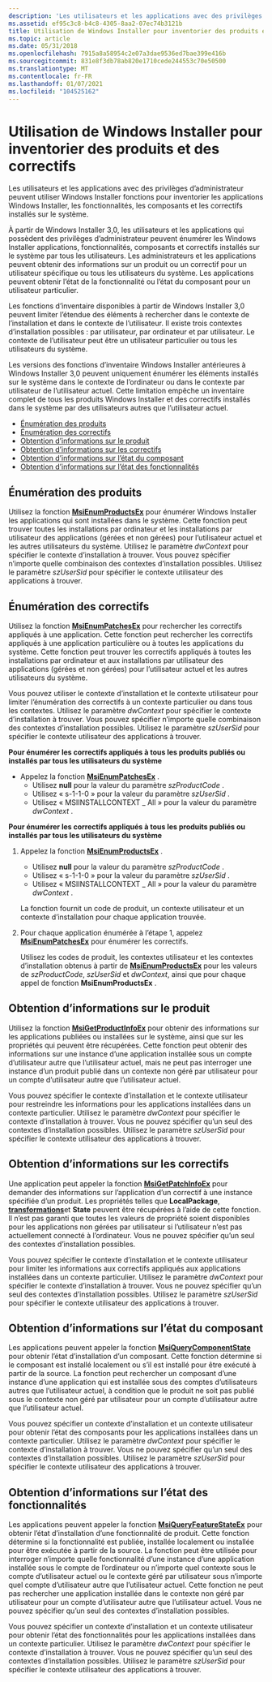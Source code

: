 ```yaml
---
description: 'Les utilisateurs et les applications avec des privilèges d’administrateur peuvent utiliser Windows Installer fonctions pour inventorier les applications Windows Installer, les fonctionnalités, les composants et les correctifs installés sur le système. À partir de Windows Installer&\# 160 ; 3.0, les utilisateurs et les applications qui possèdent des privilèges d’administrateur peuvent énumérer les applications, les fonctionnalités, les composants et les correctifs Windows Installer installés sur le système par tous les utilisateurs. Les administrateurs et les applications peuvent obtenir des informations sur un produit ou un correctif pour un utilisateur spécifique ou tous les utilisateurs du système. Les applications peuvent obtenir l’état de la fonctionnalité ou l’état du composant pour un utilisateur particulier. Les fonctions d’inventaire disponibles à partir de Windows Installer&\# 160 ; 3.0 peuvent limiter l’étendue des éléments à rechercher dans le contexte de l’installation et le contexte de l’utilisateur. Il existe trois contextes d’installation possibles : par utilisateur, par ordinateur et par utilisateur. Le contexte de l’utilisateur peut être un utilisateur particulier ou tous les utilisateurs du système. Les versions de la Windows Installer fonctions d’inventaire antérieures à Windows Installer&\# 160 ; 3.0 peuvent uniquement énumérer les éléments installés sur le système dans le contexte de l’ordinateur ou dans le contexte par utilisateur de l’utilisateur actuel. Cette limitation empêche un inventaire complet de tous les produits Windows Installer et des correctifs installés dans le système par des utilisateurs autres que l’utilisateur actuel. Énumération des informations d’État du composant InformationObtaining ProductsEnumerating PatchesObtaining Product InformationObtaining patch InformationObtaining'
ms.assetid: ef95c3c8-b4c8-4305-8aa2-07ec74b3121b
title: Utilisation de Windows Installer pour inventorier des produits et des correctifs
ms.topic: article
ms.date: 05/31/2018
ms.openlocfilehash: 7915a8a58954c2e07a3dae9536ed7bae399e416b
ms.sourcegitcommit: 831e8f3db78ab820e1710cede244553c70e50500
ms.translationtype: MT
ms.contentlocale: fr-FR
ms.lasthandoff: 01/07/2021
ms.locfileid: "104525162"
---
```

# <a name="using-windows-installer-to-inventory-products-and-patches"></a>Utilisation de Windows Installer pour inventorier des produits et des correctifs

Les utilisateurs et les applications avec des privilèges d’administrateur peuvent utiliser Windows Installer fonctions pour inventorier les applications Windows Installer, les fonctionnalités, les composants et les correctifs installés sur le système.

À partir de Windows Installer 3,0, les utilisateurs et les applications qui possèdent des privilèges d’administrateur peuvent énumérer les Windows Installer applications, fonctionnalités, composants et correctifs installés sur le système par tous les utilisateurs. Les administrateurs et les applications peuvent obtenir des informations sur un produit ou un correctif pour un utilisateur spécifique ou tous les utilisateurs du système. Les applications peuvent obtenir l’état de la fonctionnalité ou l’état du composant pour un utilisateur particulier.

Les fonctions d’inventaire disponibles à partir de Windows Installer 3,0 peuvent limiter l’étendue des éléments à rechercher dans le contexte de l’installation et dans le contexte de l’utilisateur. Il existe trois contextes d’installation possibles : par utilisateur, par ordinateur et par utilisateur. Le contexte de l’utilisateur peut être un utilisateur particulier ou tous les utilisateurs du système.

Les versions des fonctions d’inventaire Windows Installer antérieures à Windows Installer 3,0 peuvent uniquement énumérer les éléments installés sur le système dans le contexte de l’ordinateur ou dans le contexte par utilisateur de l’utilisateur actuel. Cette limitation empêche un inventaire complet de tous les produits Windows Installer et des correctifs installés dans le système par des utilisateurs autres que l’utilisateur actuel.

-   [Énumération des produits](#enumerating-products)
-   [Énumération des correctifs](#enumerating-patches)
-   [Obtention d’informations sur le produit](#obtaining-product-information)
-   [Obtention d’informations sur les correctifs](#obtaining-patch-information)
-   [Obtention d’informations sur l’état du composant](#obtaining-component-state-information)
-   [Obtention d’informations sur l’état des fonctionnalités](#obtaining-feature-state-information)

## <a name="enumerating-products"></a>Énumération des produits

Utilisez la fonction [**MsiEnumProductsEx**](/windows/desktop/api/Msi/nf-msi-msienumproductsexa) pour énumérer Windows Installer les applications qui sont installées dans le système. Cette fonction peut trouver toutes les installations par ordinateur et les installations par utilisateur des applications (gérées et non gérées) pour l’utilisateur actuel et les autres utilisateurs du système. Utilisez le paramètre *dwContext* pour spécifier le contexte d’installation à trouver. Vous pouvez spécifier n’importe quelle combinaison des contextes d’installation possibles. Utilisez le paramètre *szUserSid* pour spécifier le contexte utilisateur des applications à trouver.

## <a name="enumerating-patches"></a>Énumération des correctifs

Utilisez la fonction [**MsiEnumPatchesEx**](/windows/desktop/api/Msi/nf-msi-msienumpatchesexa) pour rechercher les correctifs appliqués à une application. Cette fonction peut rechercher les correctifs appliqués à une application particulière ou à toutes les applications du système. Cette fonction peut trouver les correctifs appliqués à toutes les installations par ordinateur et aux installations par utilisateur des applications (gérées et non gérées) pour l’utilisateur actuel et les autres utilisateurs du système.

Vous pouvez utiliser le contexte d’installation et le contexte utilisateur pour limiter l’énumération des correctifs à un contexte particulier ou dans tous les contextes. Utilisez le paramètre *dwContext* pour spécifier le contexte d’installation à trouver. Vous pouvez spécifier n’importe quelle combinaison des contextes d’installation possibles. Utilisez le paramètre *szUserSid* pour spécifier le contexte utilisateur des applications à trouver.

**Pour énumérer les correctifs appliqués à tous les produits publiés ou installés par tous les utilisateurs du système**

-   Appelez la fonction [**MsiEnumPatchesEx**](/windows/desktop/api/Msi/nf-msi-msienumpatchesexa) .
    -   Utilisez **null** pour la valeur du paramètre *szProductCode* .
    -   Utilisez « s-1-1-0 » pour la valeur du paramètre *szUserSid* .
    -   Utilisez « MSIINSTALLCONTEXT \_ All » pour la valeur du paramètre *dwContext* .

**Pour énumérer les correctifs appliqués à tous les produits publiés ou installés par tous les utilisateurs du système**

1.  Appelez la fonction [**MsiEnumProductsEx**](/windows/desktop/api/Msi/nf-msi-msienumproductsexa) .

    -   Utilisez **null** pour la valeur du paramètre *szProductCode* .
    -   Utilisez « s-1-1-0 » pour la valeur du paramètre *szUserSid* .
    -   Utilisez « MSIINSTALLCONTEXT \_ All » pour la valeur du paramètre *dwContext* .

    La fonction fournit un code de produit, un contexte utilisateur et un contexte d’installation pour chaque application trouvée.

2.  Pour chaque application énumérée à l’étape 1, appelez [**MsiEnumPatchesEx**](/windows/desktop/api/Msi/nf-msi-msienumpatchesexa) pour énumérer les correctifs.

    Utilisez les codes de produit, les contextes utilisateur et les contextes d’installation obtenus à partir de [**MsiEnumProductsEx**](/windows/desktop/api/Msi/nf-msi-msienumproductsexa) pour les valeurs de *szProductCode*, *szUserSid* et *dwContext*, ainsi que pour chaque appel de fonction **MsiEnumProductsEx** .

## <a name="obtaining-product-information"></a>Obtention d’informations sur le produit

Utilisez la fonction [**MsiGetProductInfoEx**](/windows/desktop/api/Msi/nf-msi-msigetproductinfoexa) pour obtenir des informations sur les applications publiées ou installées sur le système, ainsi que sur les propriétés qui peuvent être récupérées. Cette fonction peut obtenir des informations sur une instance d’une application installée sous un compte d’utilisateur autre que l’utilisateur actuel, mais ne peut pas interroger une instance d’un produit publié dans un contexte non géré par utilisateur pour un compte d’utilisateur autre que l’utilisateur actuel.

Vous pouvez spécifier le contexte d’installation et le contexte utilisateur pour restreindre les informations pour les applications installées dans un contexte particulier. Utilisez le paramètre *dwContext* pour spécifier le contexte d’installation à trouver. Vous ne pouvez spécifier qu’un seul des contextes d’installation possibles. Utilisez le paramètre *szUserSid* pour spécifier le contexte utilisateur des applications à trouver.

## <a name="obtaining-patch-information"></a>Obtention d’informations sur les correctifs

Une application peut appeler la fonction [**MsiGetPatchInfoEx**](/windows/desktop/api/Msi/nf-msi-msigetpatchinfoexa) pour demander des informations sur l’application d’un correctif à une instance spécifiée d’un produit. Les propriétés telles que **LocalPackage**, [**transformations**](transforms.md)et **State** peuvent être récupérées à l’aide de cette fonction. Il n’est pas garanti que toutes les valeurs de propriété soient disponibles pour les applications non gérées par utilisateur si l’utilisateur n’est pas actuellement connecté à l’ordinateur. Vous ne pouvez spécifier qu’un seul des contextes d’installation possibles.

Vous pouvez spécifier le contexte d’installation et le contexte utilisateur pour limiter les informations aux correctifs appliqués aux applications installées dans un contexte particulier. Utilisez le paramètre *dwContext* pour spécifier le contexte d’installation à trouver. Vous ne pouvez spécifier qu’un seul des contextes d’installation possibles. Utilisez le paramètre *szUserSid* pour spécifier le contexte utilisateur des applications à trouver.

## <a name="obtaining-component-state-information"></a>Obtention d’informations sur l’état du composant

Les applications peuvent appeler la fonction [**MsiQueryComponentState**](/windows/desktop/api/Msi/nf-msi-msiquerycomponentstatea) pour obtenir l’état d’installation d’un composant. Cette fonction détermine si le composant est installé localement ou s’il est installé pour être exécuté à partir de la source. La fonction peut rechercher un composant d’une instance d’une application qui est installée sous des comptes d’utilisateurs autres que l’utilisateur actuel, à condition que le produit ne soit pas publié sous le contexte non géré par utilisateur pour un compte d’utilisateur autre que l’utilisateur actuel.

Vous pouvez spécifier un contexte d’installation et un contexte utilisateur pour obtenir l’état des composants pour les applications installées dans un contexte particulier. Utilisez le paramètre *dwContext* pour spécifier le contexte d’installation à trouver. Vous ne pouvez spécifier qu’un seul des contextes d’installation possibles. Utilisez le paramètre *szUserSid* pour spécifier le contexte utilisateur des applications à trouver.

## <a name="obtaining-feature-state-information"></a>Obtention d’informations sur l’état des fonctionnalités

Les applications peuvent appeler la fonction [**MsiQueryFeatureStateEx**](/windows/desktop/api/Msi/nf-msi-msiqueryfeaturestateexa) pour obtenir l’état d’installation d’une fonctionnalité de produit. Cette fonction détermine si la fonctionnalité est publiée, installée localement ou installée pour être exécutée à partir de la source. La fonction peut être utilisée pour interroger n’importe quelle fonctionnalité d’une instance d’une application installée sous le compte de l’ordinateur ou n’importe quel contexte sous le compte d’utilisateur actuel ou le contexte géré par utilisateur sous n’importe quel compte d’utilisateur autre que l’utilisateur actuel. Cette fonction ne peut pas rechercher une application installée dans le contexte non géré par utilisateur pour un compte d’utilisateur autre que l’utilisateur actuel. Vous ne pouvez spécifier qu’un seul des contextes d’installation possibles.

Vous pouvez spécifier un contexte d’installation et un contexte utilisateur pour obtenir l’état des fonctionnalités pour les applications installées dans un contexte particulier. Utilisez le paramètre *dwContext* pour spécifier le contexte d’installation à trouver. Vous ne pouvez spécifier qu’un seul des contextes d’installation possibles. Utilisez le paramètre *szUserSid* pour spécifier le contexte utilisateur des applications à trouver.

 

 



